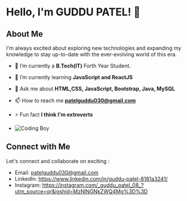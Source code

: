 
# Hello, I'm GUDDU PATEL! 👋

## About Me

I'm always excited about exploring new technologies and expanding my knowledge to stay up-to-date with the ever-evolving world of this era.

- 🔭 I’m currently a **B.Tech(IT)** Forth Year Student.

- 🌱 I’m currently learning **JavaScript and ReactJS**

- 💬 Ask me about **HTML,CSS, JavaScript, Bootstrap, Java, MySQL**

- 📫 How to reach me **patelguddu030@gmail.com**

- ⚡ Fun fact **I think I'm extroverts**

- <img src="https://camo.githubusercontent.com/c1dcb74cc1c1835b1d716f5051499a2814c683c806b15f04b0eba492863703e9/68747470733a2f2f63646e2e6472696262626c652e636f6d2f75736572732f3733303730332f73637265656e73686f74732f363538313234332f6176656e746f2e676966" alt="Coding Boy" />

## Connect with Me

Let's connect and collaborate on exciting :

- Email: patelguddu030@gmail.com
- LinkedIn: https://www.linkedin.com/in/guddu-patel-8181a3241/
- Instagram: https://instagram.com/_guddu_patel_08_?utm_source=qr&igshid=MzNlNGNkZWQ4Mg%3D%3D


